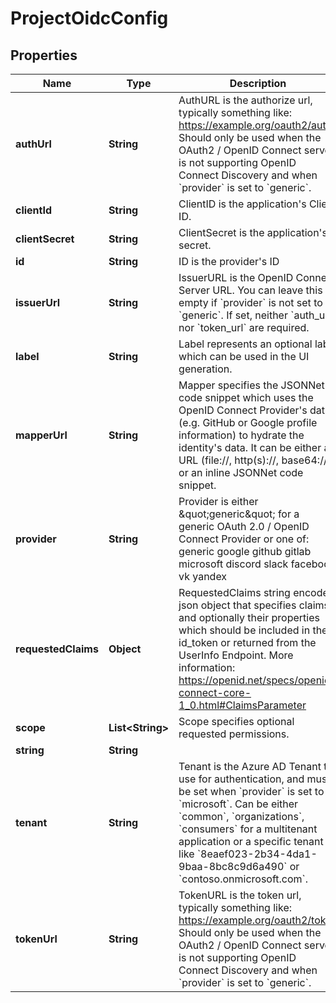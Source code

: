 

# ProjectOidcConfig


## Properties

Name | Type | Description | Notes
------------ | ------------- | ------------- | -------------
**authUrl** | **String** | AuthURL is the authorize url, typically something like: https://example.org/oauth2/auth Should only be used when the OAuth2 / OpenID Connect server is not supporting OpenID Connect Discovery and when &#x60;provider&#x60; is set to &#x60;generic&#x60;. |  [optional]
**clientId** | **String** | ClientID is the application&#39;s Client ID. |  [optional]
**clientSecret** | **String** | ClientSecret is the application&#39;s secret. |  [optional]
**id** | **String** | ID is the provider&#39;s ID |  [optional]
**issuerUrl** | **String** | IssuerURL is the OpenID Connect Server URL. You can leave this empty if &#x60;provider&#x60; is not set to &#x60;generic&#x60;. If set, neither &#x60;auth_url&#x60; nor &#x60;token_url&#x60; are required. |  [optional]
**label** | **String** | Label represents an optional label which can be used in the UI generation. |  [optional]
**mapperUrl** | **String** | Mapper specifies the JSONNet code snippet which uses the OpenID Connect Provider&#39;s data (e.g. GitHub or Google profile information) to hydrate the identity&#39;s data.  It can be either a URL (file://, http(s)://, base64://) or an inline JSONNet code snippet. |  [optional]
**provider** | **String** | Provider is either \&quot;generic\&quot; for a generic OAuth 2.0 / OpenID Connect Provider or one of: generic google github gitlab microsoft discord slack facebook vk yandex |  [optional]
**requestedClaims** | **Object** | RequestedClaims string encoded json object that specifies claims and optionally their properties which should be included in the id_token or returned from the UserInfo Endpoint.  More information: https://openid.net/specs/openid-connect-core-1_0.html#ClaimsParameter |  [optional]
**scope** | **List&lt;String&gt;** | Scope specifies optional requested permissions. |  [optional]
**string** | **String** |  |  [optional]
**tenant** | **String** | Tenant is the Azure AD Tenant to use for authentication, and must be set when &#x60;provider&#x60; is set to &#x60;microsoft&#x60;. Can be either &#x60;common&#x60;, &#x60;organizations&#x60;, &#x60;consumers&#x60; for a multitenant application or a specific tenant like &#x60;8eaef023-2b34-4da1-9baa-8bc8c9d6a490&#x60; or &#x60;contoso.onmicrosoft.com&#x60;. |  [optional]
**tokenUrl** | **String** | TokenURL is the token url, typically something like: https://example.org/oauth2/token Should only be used when the OAuth2 / OpenID Connect server is not supporting OpenID Connect Discovery and when &#x60;provider&#x60; is set to &#x60;generic&#x60;. |  [optional]



